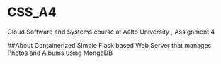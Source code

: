 # CSS_A4
Cloud Software and Systems course at Aalto University  , Assignment 4

##About
Containerized Simple Flask based Web Server that manages Photos and Albums using MongoDB 
